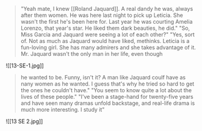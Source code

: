 > "Yeah mate, I knew [[Roland Jaquard]]. A real dandy he was, always after them women. He was here last night to pick up Leticia. She wasn't the first he's been here for. Last year he was courting Amelia Lorenzo, that year's star. He liked them dark beauties, he did."
> "So, Miss Garcia and Jaquard were seeing a lot of each other?"
> "Yes, sort of. Not as much as Jaquard would have liked, methinks. Leticia is a fun-loving girl. She has many admirers and she takes advantage of it. Mr. Jaquard wasn't the only man in her life, even though

![[13-SE-1.jpg]]

> he wanted to be. Funny, isn't it? A man like Jaquard coulf have as nany women as he wanted. I guess that's why he tried so hard to get the ones he couldn't have."
> "You seem to know quite a lot about the lives of these people."
> "I've been a stage-hand for twenty-five years and have seen many dramas unfold backstage, and real-life drama is much more interesting. I study it"
> 



![[13 SE 2.jpg]]
